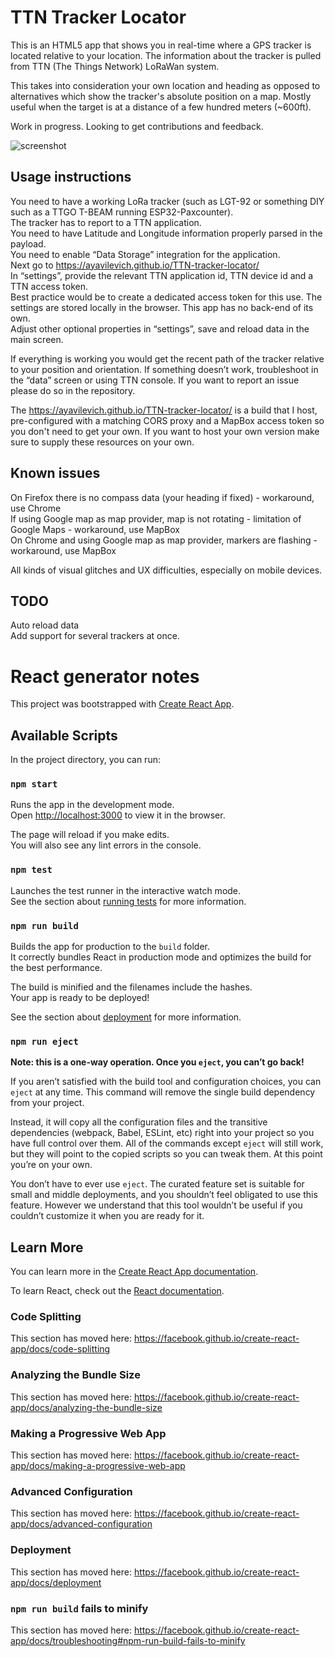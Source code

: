 # TTN Tracker Locator

This is an HTML5 app that shows you in real-time where a GPS tracker is located relative to your location. The information about the tracker is pulled from TTN (The Things Network) LoRaWan system.

This takes into consideration your own location and heading as opposed to alternatives which show the tracker's absolute position on a map. Mostly useful when the target is at a distance of a few hundred meters (~600ft).

Work in progress. Looking to get contributions and feedback.

![screenshot](https://blog.yavilevich.com/wp-content/uploads/2020/12/TTT-tracker-screenshot-join-scale.png)

## Usage instructions

You need to have a working LoRa tracker (such as LGT-92 or something DIY such as a TTGO T-BEAM running ESP32-Paxcounter).  
The tracker has to report to a TTN application.  
You need to have Latitude and Longitude information properly parsed in the payload.  
You need to enable “Data Storage” integration for the application.  
Next go to https://ayavilevich.github.io/TTN-tracker-locator/  
In “settings”, provide the relevant TTN application id, TTN device id and a TTN access token.  
Best practice would be to create a dedicated access token for this use. The settings are stored locally in the browser. This app has no back-end of its own.  
Adjust other optional properties in “settings”, save and reload data in the main screen.  

If everything is working you would get the recent path of the tracker relative to your position and orientation. If something doesn’t work, troubleshoot in the “data” screen or using TTN console. If you want to report an issue please do so in the repository.

The https://ayavilevich.github.io/TTN-tracker-locator/ is a build that I host, pre-configured with a matching CORS proxy and a MapBox access token so you don't need to get your own. If you want to host your own version make sure to supply these resources on your own.

## Known issues

On Firefox there is no compass data (your heading if fixed) - workaround, use Chrome  
If using Google map as map provider, map is not rotating - limitation of Google Maps - workaround, use MapBox  
On Chrome and using Google map as map provider, markers are flashing - workaround, use MapBox  

All kinds of visual glitches and UX difficulties, especially on mobile devices.

## TODO

Auto reload data  
Add support for several trackers at once.  

# React generator notes

This project was bootstrapped with [Create React App](https://github.com/facebook/create-react-app).

## Available Scripts

In the project directory, you can run:

### `npm start`

Runs the app in the development mode.<br />
Open [http://localhost:3000](http://localhost:3000) to view it in the browser.

The page will reload if you make edits.<br />
You will also see any lint errors in the console.

### `npm test`

Launches the test runner in the interactive watch mode.<br />
See the section about [running tests](https://facebook.github.io/create-react-app/docs/running-tests) for more information.

### `npm run build`

Builds the app for production to the `build` folder.<br />
It correctly bundles React in production mode and optimizes the build for the best performance.

The build is minified and the filenames include the hashes.<br />
Your app is ready to be deployed!

See the section about [deployment](https://facebook.github.io/create-react-app/docs/deployment) for more information.

### `npm run eject`

**Note: this is a one-way operation. Once you `eject`, you can’t go back!**

If you aren’t satisfied with the build tool and configuration choices, you can `eject` at any time. This command will remove the single build dependency from your project.

Instead, it will copy all the configuration files and the transitive dependencies (webpack, Babel, ESLint, etc) right into your project so you have full control over them. All of the commands except `eject` will still work, but they will point to the copied scripts so you can tweak them. At this point you’re on your own.

You don’t have to ever use `eject`. The curated feature set is suitable for small and middle deployments, and you shouldn’t feel obligated to use this feature. However we understand that this tool wouldn’t be useful if you couldn’t customize it when you are ready for it.

## Learn More

You can learn more in the [Create React App documentation](https://facebook.github.io/create-react-app/docs/getting-started).

To learn React, check out the [React documentation](https://reactjs.org/).

### Code Splitting

This section has moved here: https://facebook.github.io/create-react-app/docs/code-splitting

### Analyzing the Bundle Size

This section has moved here: https://facebook.github.io/create-react-app/docs/analyzing-the-bundle-size

### Making a Progressive Web App

This section has moved here: https://facebook.github.io/create-react-app/docs/making-a-progressive-web-app

### Advanced Configuration

This section has moved here: https://facebook.github.io/create-react-app/docs/advanced-configuration

### Deployment

This section has moved here: https://facebook.github.io/create-react-app/docs/deployment

### `npm run build` fails to minify

This section has moved here: https://facebook.github.io/create-react-app/docs/troubleshooting#npm-run-build-fails-to-minify

